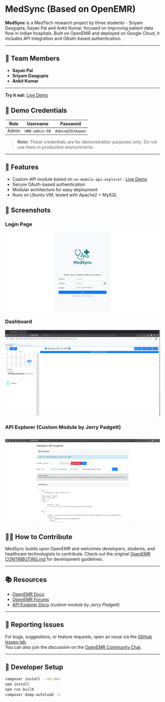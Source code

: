 # MedSync (Based on OpenEMR)

**MedSync** is a MedTech research project by three students - Sriyam Dasgupta, Sayan Pal and Ankit Kumar, focused on improving patient data flow in Indian hospitals. Built on OpenEMR and deployed on Google Cloud, it includes API integration and OAuth-based authentication.

---

## 🔧 Team Members

- **Sayan Pal**
- **Sriyam Dasgupta** 
- **Ankit Kumar** 

---
**Try it out:** [Live Demo](http://34.93.81.71/medsync-demo)

## 🔐 Demo Credentials

|  Role |    Username    |     Password     |
|-------|----------------|------------------|
| Admin | `UNN-admin-08` | `Admin@2024open` |

> **Note:** These credentials are for demonstration purposes only. Do not use them in production environments.

---

## 🚀 Features

- Custom API module based on `oe-module-api-explorer` : [Live Demo](http://34.93.81.71/medsync-demo/modules/oe-module-api-explorer/client_register.php?regen=1&api_site=localhost)
- Secure OAuth-based authentication
- Modular architecture for easy deployment
- Runs on Ubuntu VM, tested with Apache2 + MySQL

## 📸 Screenshots

### Login Page  
![Login Page](screenshots/image1.png)

### Dashboard  
![Dashboard](screenshots/image2.png)

### API Explorer (Custom Module by Jerry Padgett) 
![API Explorer](screenshots/image3.png)
---

## 🧑‍💻 How to Contribute

MedSync builds upon OpenEMR and welcomes developers, students, and healthcare technologists to contribute. Check out the original [OpenEMR CONTRIBUTING.md](https://github.com/openemr/openemr/blob/master/CONTRIBUTING.md) for development guidelines.

---

## 📚 Resources

- [OpenEMR Docs](https://open-emr.org/wiki/index.php/Main_Page)
- [OpenEMR Forums](https://community.open-emr.org/)
- [API Explorer Docs](modules/oe-module-api-explorer/README.md) *(custom module by Jerry Padgett)*

---

## 🐞 Reporting Issues

For bugs, suggestions, or feature requests, open an issue via the [GitHub Issues tab](https://github.com/sayanx64/medsync-demo/issues).  
You can also join the discussion on the [OpenEMR Community Chat](https://www.open-emr.org/chat/).

---

## 🧪 Developer Setup

```bash
composer install --no-dev
npm install
npm run build
composer dump-autoload -o
